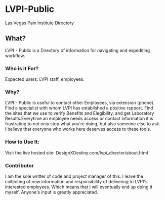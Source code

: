 # LVPI-Public
Las Vegas Pain Institute Directory

## What?
LVPI  - Public is a Directory of information for navigating and expediting workflow.

### Who is it For?
Expected users: LVPI staff, employees.

### Why?
LVPI - Public is useful to contact other Employees, via extension (phone). Find a specialist with whom LVPI has established a positive rapport.  Find the sites that we use to verify Benefits and Elegibility, and get Laboratory Results.Everytime an employee needs access or contact information it is frustrating to not only stop what you're doing, but also someone else to ask. I believe that everyone who works here deserves access to these tools.

### How to Use It: 
Visit the live hosted site: DesignXDestiny.com/lvpi_director/about.html

### Contributor
I am the sole writter of code and project manager of this. I leave the collecting of new information and responsibility of delivering to LVPI's interested employees.  Which means that I will eventually end up doing it myself.  Anyone's input is greatly appreciated. 
